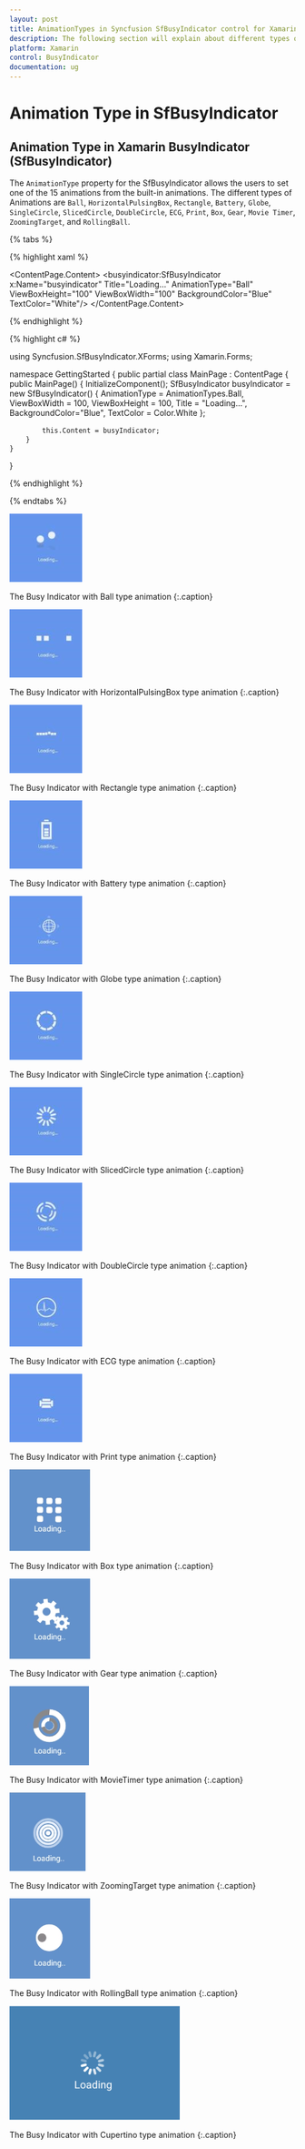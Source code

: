 ```yaml
---
layout: post
title: AnimationTypes in Syncfusion SfBusyIndicator control for Xamarin.Forms
description: The following section will explain about different types of animation available in Xamarin.Forms SfBusyIndicator 
platform: Xamarin
control: BusyIndicator
documentation: ug
---
```

# Animation Type in SfBusyIndicator

## Animation Type in Xamarin BusyIndicator (SfBusyIndicator)

The `AnimationType` property for the SfBusyIndicator allows the users to set one of the 15 animations from the built-in animations. The different types of Animations are `Ball`, `HorizontalPulsingBox`, `Rectangle`, `Battery`, `Globe`, `SingleCircle`, `SlicedCircle`, `DoubleCircle`, `ECG`, `Print`, `Box`, `Gear`, `Movie Timer`, `ZoomingTarget`, and `RollingBall`.

{% tabs %}

{% highlight xaml %}

<?xml version="1.0" encoding="utf-8" ?>
<ContentPage xmlns="http://xamarin.com/schemas/2014/forms"
             xmlns:x="http://schemas.microsoft.com/winfx/2009/xaml"
             xmlns:local="clr-namespace:GettingStarted"
             xmlns:busyindicator="clr-namespace:Syncfusion.SfBusyIndicator.XForms;assembly=Syncfusion.SfBusyIndicator.XForms"
             x:Class="GettingStarted.MainPage">
    <ContentPage.Content>
        <busyindicator:SfBusyIndicator x:Name="busyindicator" 
                                       Title="Loading..."
                                       AnimationType="Ball" 
                                       ViewBoxHeight="100"
                                       ViewBoxWidth="100"
                                       BackgroundColor="Blue"
                                       TextColor="White"/>
    </ContentPage.Content>
</ContentPage>

{% endhighlight %}

{% highlight c# %}

using Syncfusion.SfBusyIndicator.XForms;
using Xamarin.Forms;

namespace GettingStarted
{
    public partial class MainPage : ContentPage
    {
        public MainPage()
        {
            InitializeComponent();
            SfBusyIndicator busyIndicator = new SfBusyIndicator()
            {
                AnimationType = AnimationTypes.Ball,
                ViewBoxWidth = 100,
                ViewBoxHeight = 100,
                Title = "Loading...",
                BackgroundColor="Blue",
                TextColor = Color.White
            };

            this.Content = busyIndicator;
        }
    }
}

{% endhighlight %}

{% endtabs %}

![ball](images/ball1.png)

The Busy Indicator with Ball type animation 
{:.caption}

![HorizontalPulsingBox](images/HorizontalPulsingBox.png) 

The Busy Indicator with HorizontalPulsingBox type animation 
{:.caption}

![rectangle](images/rectangle.png) 

The Busy Indicator with Rectangle type animation 
{:.caption}
 
![battery](images/battery.png) 

The Busy Indicator with Battery type animation 
{:.caption}
 
![globe](images/globe.png) 

The Busy Indicator with Globe type animation 
{:.caption}
 
![singlecircle](images/singlecircle.png) 

The Busy Indicator with SingleCircle type animation 
{:.caption}

![SlicedCircle](images/SlicedCircle.png) 

The Busy Indicator with SlicedCircle type animation 
{:.caption}
 
![doublecircle](images/doublecircle.png) 

The Busy Indicator with DoubleCircle type animation 
{:.caption}
 
![ECG](images/ecg.png) 

The Busy Indicator with ECG type animation 
{:.caption}
 
![Print](images/print.png) 

The Busy Indicator with Print type animation 
{:.caption}

![Box](images/box.png) 

The Busy Indicator with Box type animation 
{:.caption}

![Gear](images/gear.png) 

The Busy Indicator with Gear type animation 
{:.caption}

![Timer](images/timer.png) 

The Busy Indicator with MovieTimer type animation 
{:.caption}

![Zooming target](images/zoomingtarget.png) 

The Busy Indicator with ZoomingTarget type animation 
{:.caption}

![Rolling ball](images/rollingball.png) 

The Busy Indicator with RollingBall type animation 
{:.caption}

![Cupertino](images/Cupertino.png) 

The Busy Indicator with Cupertino type animation 
{:.caption}






 
